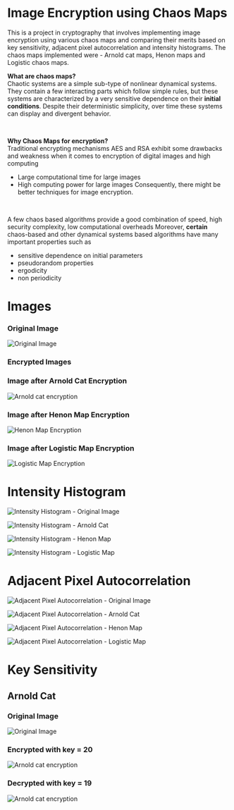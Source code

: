 # Image Encryption using Chaos Maps
This is a project in cryptography that involves implementing image encryption using various chaos maps and comparing their merits based on key sensitivity, adjacent pixel autocorrelation and intensity histograms. The chaos maps implemented were - Arnold cat maps, Henon maps and Logistic chaos maps.
<br>

<b> What are chaos maps? </b>
<br>
Chaotic systems are a simple sub-type of nonlinear dynamical systems. They contain a few interacting parts which follow simple rules, but these systems are characterized by a very sensitive dependence on their **initial conditions**. Despite their deterministic simplicity, over time these systems can display and divergent behavior.

<br>

**Why Chaos Maps for encryption?**
<br>
Traditional encrypting mechanisms AES and RSA exhibit some drawbacks
and weakness when it comes to encryption of digital images 
  and high computing

*   Large computational time for large images
*   High computing power for large images
Consequently, there might be better techniques for image encryption.

<br>

A few chaos based algorithms provide a good combination of speed, high security complexity, low computational overheads 
Moreover, **certain** chaos-based and other dynamical systems based algorithms have many important properties such as 

*   sensitive dependence on initial parameters
*   pseudorandom properties
*   ergodicity
*   non periodicity
# Images
### Original Image

![Original Image](https://drive.google.com/uc?id=1Djfm4PqE7Su4WqEdZKiGL-8HtrbVBuMm "Original Image")


### Encrypted Images

### Image after Arnold Cat Encryption

![Arnold cat encryption](graphs/arnoldcatencryption.png "Arnold cat encryption")
### Image after Henon Map Encryption

![Henon Map Encryption](graphs/henonencryption.png "Arnold cat encryption")
### Image after Logistic Map Encryption

![Logistic Map Encryption](graphs/logisticencryption.png "Arnold cat encryption")

# Intensity Histogram


![Intensity Histogram - Original Image](graphs/arnoldcathist.png "Intensity Histogram - Original Image")

![Intensity Histogram - Arnold Cat](graphs/arnoldcatencryptionhist.png "Intensity Histogram - Arnold Cat")

![Intensity Histogram - Henon Map](graphs/henonencryptionhist.png "Intensity Histogram - Henon Map")

![Intensity Histogram - Logistic Map](graphs/logisticencryptionhist.png "Intensity Histogram - Logistic Map")

# Adjacent Pixel Autocorrelation


![Adjacent Pixel Autocorrelation - Original Image](graphs/arnoldcatauto.png "Adjacent Pixel Autocorrelation - Original Image")

![Adjacent Pixel Autocorrelation - Arnold Cat](graphs/arnoldcatencryptionauto.png "Adjacent Pixel Autocorrelation - Arnold Cat")

![Adjacent Pixel Autocorrelation - Henon Map](graphs/henonencryptionauto.png "Adjacent Pixel Autocorrelation - Henon Map")

![Adjacent Pixel Autocorrelation - Logistic Map](graphs/logisticencryptionauto.png "Adjacent Pixel Autocorrelation - Logistic Map")

# Key Sensitivity
## Arnold Cat
### Original Image

![Original Image](https://drive.google.com/uc?id=1Djfm4PqE7Su4WqEdZKiGL-8HtrbVBuMm "Original Image")

### Encrypted with key = 20
![Arnold cat encryption](graphs/arn20.png "Arnold cat encryption")

### Decrypted with key = 19

![Arnold cat encryption](graphs/arn19.png "Arnold cat encryption")

